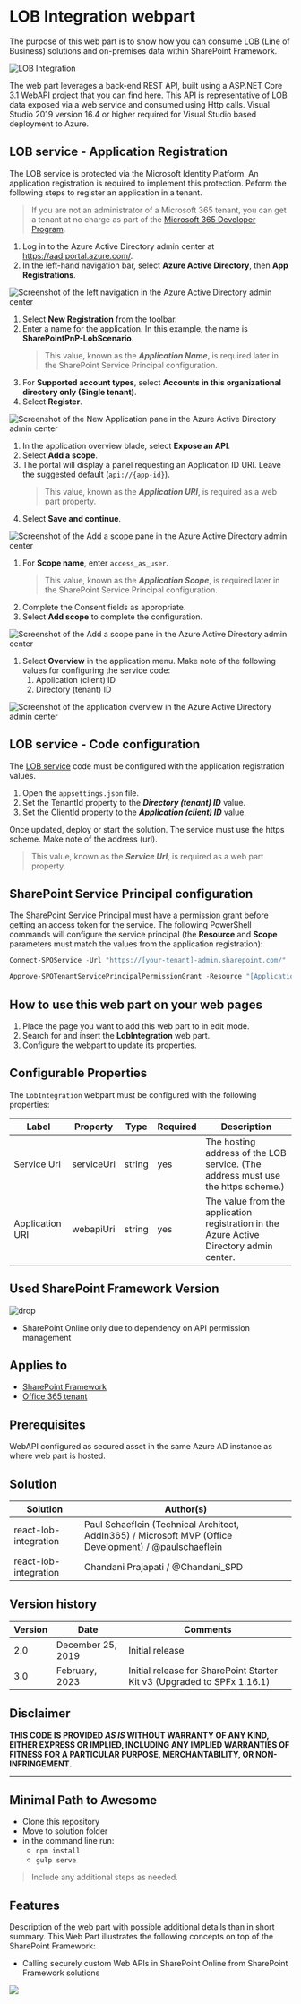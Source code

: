 # LOB Integration webpart

The purpose of this web part is to show how you can consume LOB (Line of Business) solutions and on-premises data within SharePoint Framework.

![LOB Integration](../../assets/images/components/part-lob-integration.png)

The web part leverages a back-end REST API, built using a ASP.NET Core 3.1 WebAPI project that you can find [here](../../sample-lob-service/SharePointPnP.LobScenario/). This API is representative of LOB data exposed via a web service and consumed using Http calls. Visual Studio 2019 version 16.4 or higher required for Visual Studio based deployment to Azure.

## LOB service - Application Registration

The LOB service is protected via the Microsoft Identity Platform. An application registration is required to implement this protection. Peform the following steps to register an application in a tenant.

> If you are not an administrator of a Microsoft 365 tenant, you can get a tenant at no charge as part of the [Microsoft 365 Developer Program](https://developer.microsoft.com/en-us/office/dev-program).

1. Log in to the Azure Active Directory admin center at https://aad.portal.azure.com/.
1. In the left-hand navigation bar, select **Azure Active Directory**, then **App Registrations**.

  ![Screenshot of the left navigation in the Azure Active Directory admin center](../../assets/images/sample-lob-service/figure1.png)

1. Select **New Registration** from the toolbar.
1. Enter a name for the application. In this example, the name is **SharePointPnP-LobScenario**. 
    > This value, known as the **_Application Name_**, is required later in the SharePoint Service Principal configuration.
1. For **Supported account types**, select **Accounts in this organizational directory only (Single tenant)**.
1. Select **Register**.

  ![Screenshot of the New Application pane in the Azure Active Directory admin center](../../assets/images/sample-lob-service/figure2.png)

1. In the application overview blade, select **Expose an API**.
1. Select **Add a scope**.
1. The portal will display a panel requesting an Application ID URI. Leave the suggested default (`api://{app-id}`).
    > This value, known as the **_Application URI_**, is required as a web part property.
1. Select **Save and continue**.

  ![Screenshot of the Add a scope pane in the Azure Active Directory admin center](../../assets/images/sample-lob-service/figure3.png)

1. For **Scope name**, enter `access_as_user`.
    > This value, known as the **_Application Scope_**, is required later in the SharePoint Service Principal configuration.
1. Complete the Consent fields as appropriate. 
1. Select **Add scope** to complete the configuration.

  ![Screenshot of the Add a scope pane in the Azure Active Directory admin center](../../assets/images/sample-lob-service/figure4.png)

1. Select **Overview** in the application menu. Make note of the following values for configuring the service code:
   1. Application (client) ID
   1. Directory (tenant) ID

  ![Screenshot of the application overview in the Azure Active Directory admin center](../../assets/images/sample-lob-service/figure5.png)

## LOB service - Code configuration

The [LOB service](../../sample-lob-service/SharePointPnP.LobScenario/) code must be configured with the application registration values.

1. Open the `appsettings.json` file.
1. Set the TenantId property to the **_Directory (tenant) ID_** value.
1. Set the ClientId property to the **_Application (client) ID_** value.

Once updated, deploy or start the solution. The service must use the https scheme. Make note of the address (url).

> This value, known as the **_Service Url_**, is required as a web part property.

## SharePoint Service Principal configuration
  
The SharePoint Service Principal must have a permission grant before getting an access token for the service. The following PowerShell commands will configure the service principal (the **Resource** and **Scope** parameters must match the values from the application registration):

```PowerShell
Connect-SPOService -Url "https://[your-tenant]-admin.sharepoint.com/"

Approve-SPOTenantServicePrincipalPermissionGrant -Resource "[Application Name]" -Scope "[Application Scope]"
```

## How to use this web part on your web pages

1. Place the page you want to add this web part to in edit mode.
2. Search for and insert the **LobIntegration** web part.
3. Configure the webpart to update its properties.

## Configurable Properties

The `LobIntegration` webpart must be configured with the following properties:

| Label           | Property   | Type   | Required | Description |
| --------------- | ---------- | ------ | -------- | ----------- |
| Service Url     | serviceUrl | string | yes      | The hosting address of the LOB service. (The address must use the https scheme.)        |
| Application URI | webapiUri  | string | yes      | The value from the application registration in the Azure Active Directory admin center. |

## Used SharePoint Framework Version

![drop](https://img.shields.io/badge/version-1.16.1-green.svg)

* SharePoint Online only due to dependency on API permission management

## Applies to

* [SharePoint Framework](https:/dev.office.com/sharepoint)
* [Office 365 tenant](https://dev.office.com/sharepoint/docs/spfx/set-up-your-development-environment)

## Prerequisites

WebAPI configured as secured asset in the same Azure AD instance as where web part is hosted.

## Solution

Solution|Author(s)
--------|---------
react-lob-integration | Paul Schaeflein (Technical Architect, AddIn365) / Microsoft MVP (Office Development) / @paulschaeflein
react-lob-integration | Chandani Prajapati / @Chandani_SPD
## Version history

Version|Date|Comments
-------|----|--------
2.0|December 25, 2019|Initial release
3.0|February, 2023|Initial release for SharePoint Starter Kit v3 (Upgraded to SPFx 1.16.1)

## Disclaimer

**THIS CODE IS PROVIDED *AS IS* WITHOUT WARRANTY OF ANY KIND, EITHER EXPRESS OR IMPLIED, INCLUDING ANY IMPLIED WARRANTIES OF FITNESS FOR A PARTICULAR PURPOSE, MERCHANTABILITY, OR NON-INFRINGEMENT.**

---

## Minimal Path to Awesome

* Clone this repository
* Move to solution folder
* in the command line run:
  * `npm install`
  * `gulp serve`

> Include any additional steps as needed.

## Features

Description of the web part with possible additional details than in short summary. 
This Web Part illustrates the following concepts on top of the SharePoint Framework:

* Calling securely custom Web APIs in SharePoint Online from SharePoint Framework solutions

<img src="https://telemetry.sharepointpnp.com/sp-starter-kit/source/react-lob-integration" />
